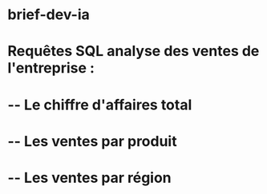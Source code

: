 # brief-dev-ia
# Requêtes SQL analyse des ventes de l'entreprise :

 # --  Le chiffre d'affaires total
# --   Les ventes par produit
# --   Les ventes par région
